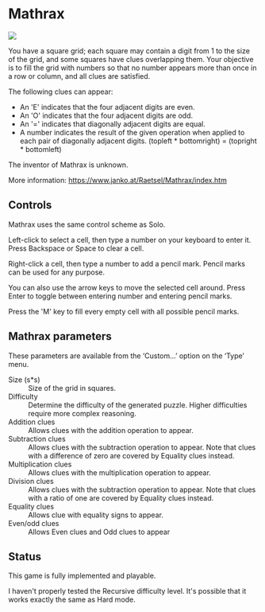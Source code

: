 # Mathrax

![](https://raw.githubusercontent.com/x-sheep/puzzles-unreleased/master/docs/img/mathrax.png)

You have a square grid; each square may contain a digit from 1 to the size of the grid, and some squares have clues overlapping them. Your objective is to fill the grid with numbers so that no number appears more than once in a row or column, and all clues are satisfied.

The following clues can appear:

* An 'E' indicates that the four adjacent digits are even.
* An 'O' indicates that the four adjacent digits are odd.
* An '=' indicates that diagonally adjacent digits are equal.
* A number indicates the result of the given operation when applied to each pair of diagonally adjacent digits. (topleft * bottomright) = (topright * bottomleft)

The inventor of Mathrax is unknown. 

More information: https://www.janko.at/Raetsel/Mathrax/index.htm

## Controls

Mathrax uses the same control scheme as Solo.

Left-click to select a cell, then type a number on your keyboard to enter it. Press Backspace or Space to clear a cell.

Right-click a cell, then type a number to add a pencil mark. Pencil marks can be used for any purpose.

You can also use the arrow keys to move the selected cell around. Press Enter to toggle between entering number and entering pencil marks.

Press the 'M' key to fill every empty cell with all possible pencil marks.

## Mathrax parameters

These parameters are available from the ‘Custom…’ option on the ‘Type’ menu. 

<dl>
	<dt>Size (s*s)</dt>
	<dd>Size of the grid in squares.</dd>
	<dt>Difficulty</dt>
	<dd>Determine the difficulty of the generated puzzle. Higher difficulties require more complex reasoning.</dd>
	<dt>Addition clues</dt>
	<dd>Allows clues with the addition operation to appear.</dd>
	<dt>Subtraction clues</dt>
	<dd>Allows clues with the subtraction operation to appear. Note that clues with a difference of zero are covered by Equality clues instead.</dd>
	<dt>Multiplication clues</dt>
	<dd>Allows clues with the multiplication operation to appear.</dd>
	<dt>Division clues</dt>
	<dd>Allows clues with the subtraction operation to appear. Note that clues with a ratio of one are covered by Equality clues instead.</dd>
	<dt>Equality clues</dt>
	<dd>Allows clue with equality signs to appear.</dd>
	<dt>Even/odd clues</dt>
	<dd>Allows Even clues and Odd clues to appear</dd>
</dl>

## Status

This game is fully implemented and playable.

I haven't properly tested the Recursive difficulty level. It's possible that it works exactly the same as Hard mode.
